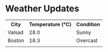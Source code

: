 # Weather Updates

<!-- WEATHER-UPDATE-START -->
<table><tr><th>City</th><th>Temperature (°C)</th><th>Condition</th></tr><tr><td>Valsad</td><td>28.0</td><td>Sunny</td></tr><tr><td>Boston</td><td>18.3</td><td>Overcast</td></tr><tr><td></td><td></td><td></td></tr></table>
<!-- WEATHER-UPDATE-END -->
